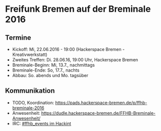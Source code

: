 # Freifunk Bremen auf der Breminale 2016

## Termine
* Kickoff: Mi, 22.06.2016 - 19:00 (Hackerspace Bremen - Kreativwerkstatt)
* Zweites Treffen: Di. 28.06.16, 19:00 Uhr, Hackerspace Bremen
* Breminale-Beginn: Mi, 13.7., nachmittags
* Breminale-Ende: So, 17.7., nachts
* Abbau: So. abends und Mo. tagsüber

## Kommunikation
* TODO, Koordination: https://pads.hackerspace-bremen.de/p/ffhb-breminale-2016
* Anwesenheit: https://dudle.hackerspace-bremen.de/FFHB-Breminale-Anwesenheit/
* IRC: [#ffhb_events im Hackint](irc://irc.hackint.org/ffhb)
